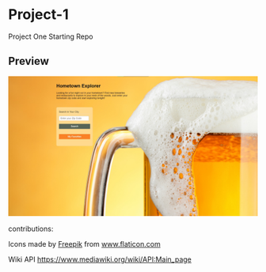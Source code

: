# Project-1
Project One Starting Repo



## Preview
![demo](./assets/images/demo.jpg)



contributions: 
<div>Icons made by <a href="https://www.freepik.com" title="Freepik">Freepik</a> from <a href="https://www.flaticon.com/" title="Flaticon">www.flaticon.com</a></div>


Wiki API https://www.mediawiki.org/wiki/API:Main_page
